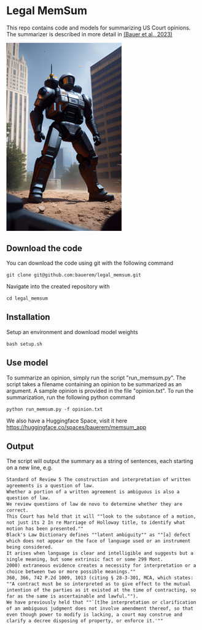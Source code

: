 # Legal MemSum

This repo contains code and models for summarizing US Court opinions. The summarizer is described in more detail in [(Bauer et al., 2023)](https://arxiv.org/abs/2305.08428)

<img title="a title" alt="Alt text" src="robot-judge.jpg" width="300vw">

## Download the code

You can download the code using git with the following command

    git clone git@github.com:bauerem/legal_memsum.git

Navigate into the created repository with

    cd legal_memsum

## Installation

Setup an environment and download model weights

    bash setup.sh


## Use model

To summarize an opinion, simply run the script "run_memsum.py". The script takes a filename containing an opinion to be summarized as an argument. A sample opinion is provided in the file "opinion.txt". To run the summarization, run the following python command

    python run_memsum.py -f opinion.txt
  
We also have a Huggingface Space, visit it here
    https://huggingface.co/spaces/bauerem/memsum_app

## Output

The script will output the summary as a string of sentences, each starting on a new line, e.g.

    Standard of Review 5 The construction and interpretation of written agreements is a question of law.
    Whether a portion of a written agreement is ambiguous is also a question of law.
    We review questions of law de novo to determine whether they are correct.
    This Court has held that it will ""look to the substance of a motion, not just its 2 In re Marriage of Holloway title, to identify what motion has been presented.""
    Black's Law Dictionary defines ""latent ambiguity"" as ""[a] defect which does not appear on the face of language used or an instrument being considered.
    It arises when language is clear and intelligible and suggests but a single meaning, but some extrinsic fact or some 299 Mont.
    2000) extraneous evidence creates a necessity for interpretation or a choice between two or more possible meanings.""
    360, 366, 742 P.2d 1009, 1013 (citing § 28-3-301, MCA, which states: ""A contract must be so interpreted as to give effect to the mutual intention of the parties as it existed at the time of contracting, so far as the same is ascertainable and lawful."").
    We have previously held that ""`[t]he interpretation or clarification of an ambiguous judgment does not involve amendment thereof, so that even though power to modify is lacking, a court may construe and clarify a decree disposing of property, or enforce it.'""
